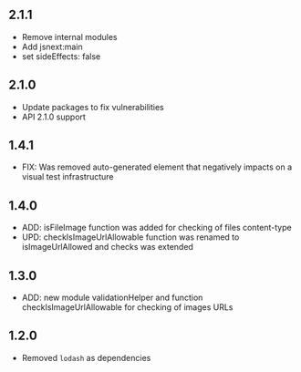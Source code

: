 ## 2.1.1
* Remove internal modules
* Add jsnext:main
* set sideEffects: false

## 2.1.0
* Update packages to fix vulnerabilities
* API 2.1.0 support

## 1.4.1
* FIX: Was removed auto-generated element that negatively impacts on a visual test infrastructure

## 1.4.0
* ADD: isFileImage function was added for checking of files content-type
* UPD: checkIsImageUrlAllowable function was renamed to isImageUrlAllowed and checks was extended

## 1.3.0
* ADD: new module validationHelper and function checkIsImageUrlAllowable for checking of images URLs

## 1.2.0
* Removed `lodash` as dependencies
